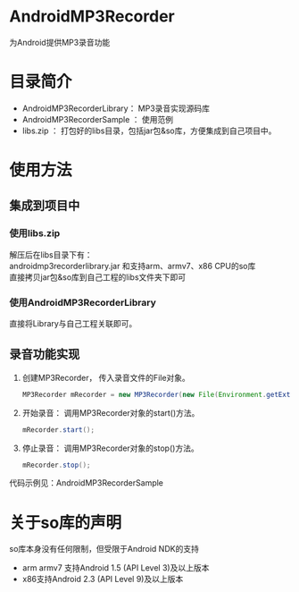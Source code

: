 AndroidMP3Recorder
==================

为Android提供MP3录音功能
# 目录简介
- AndroidMP3RecorderLibrary： MP3录音实现源码库  
- AndroidMP3RecorderSample ： 使用范例  
- libs.zip ： 打包好的libs目录，包括jar包&so库，方便集成到自己项目中。  

# 使用方法
## 集成到项目中
### 使用libs.zip
解压后在libs目录下有：  
androidmp3recorderlibrary.jar 和支持arm、armv7、x86 CPU的so库    
直接拷贝jar包&so库到自己工程的libs文件夹下即可
###  使用AndroidMP3RecorderLibrary
直接将Library与自己工程关联即可。
## 录音功能实现
1. 创建MP3Recorder， 传入录音文件的File对象。

	```java
	MP3Recorder mRecorder = new MP3Recorder(new File(Environment.getExternalStorageDirectory(),"test.mp3"));
	```
2. 开始录音： 调用MP3Recorder对象的start()方法。

	```java
	mRecorder.start();
	```
3. 停止录音： 调用MP3Recorder对象的stop()方法。

	```java
	mRecorder.stop();
	```

代码示例见：AndroidMP3RecorderSample
# 关于so库的声明
so库本身没有任何限制，但受限于Android NDK的支持 
- arm armv7 支持Android 1.5 (API Level 3)及以上版本
- x86支持Android 2.3 (API Level 9)及以上版本
